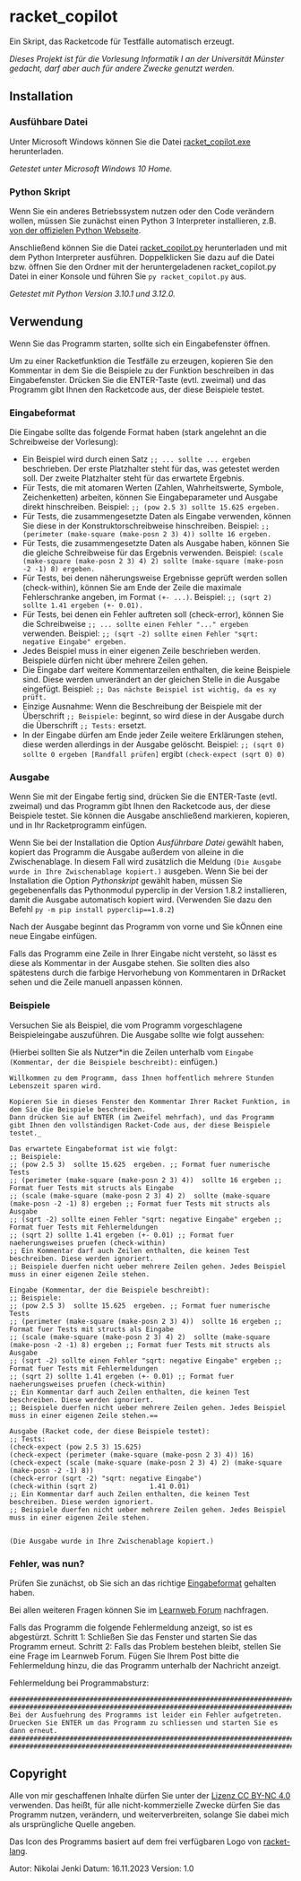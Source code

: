 # racket_copilot
Ein Skript, das Racketcode für Testfälle automatisch erzeugt.

_Dieses Projekt ist für die Vorlesung Informatik I an der Universität Münster gedacht, darf aber auch für andere Zwecke genutzt werden._

## Installation
### Ausfühbare Datei
Unter Microsoft Windows können Sie die Datei [racket_copilot.exe](racket_copilot.exe) herunterladen.  

_Getestet unter Microsoft Windows 10 Home._

### Python Skript
Wenn Sie ein anderes Betriebssystem nutzen oder den Code verändern wollen, müssen Sie zunächst einen Python 3 Interpreter installieren, z.B. [von der offizielen Python Webseite](https://www.python.org/downloads/). 

Anschließend können Sie die Datei [racket_copilot.py](racket_copilot.py) herunterladen und mit dem Python Interpreter ausführen. Doppelklicken Sie dazu auf die Datei bzw. öffnen Sie den Ordner mit der heruntergeladenen racket_copilot.py Datei in einer Konsole und führen Sie `py racket_copilot.py` aus.  

_Getestet mit Python Version 3.10.1 und 3.12.0._ 

## Verwendung
Wenn Sie das Programm starten, sollte sich ein Eingabefenster öffnen.  

Um zu einer Racketfunktion die Testfälle zu erzeugen, kopieren Sie den Kommentar in dem Sie die Beispiele zu der Funktion beschreiben in das Eingabefenster. Drücken Sie die ENTER-Taste (evtl. zweimal) und das Programm gibt Ihnen den Racketcode aus, der diese Beispiele testet.

### Eingabeformat
Die Eingabe sollte das folgende Format haben (stark angelehnt an die Schreibweise der Vorlesung):

- Ein Beispiel wird durch einen Satz `;; ... sollte ... ergeben` beschrieben. Der erste Platzhalter steht für das, was getestet werden soll. Der zweite Platzhalter steht für das erwartete Ergebnis.
- Für Tests, die mit atomaren Werten (Zahlen, Wahrheitswerte, Symbole, Zeichenketten) arbeiten, können Sie Eingabeparameter und Ausgabe direkt hinschreiben. Beispiel: `;; (pow 2.5 3) sollte 15.625 ergeben.`
- Für Tests, die zusammengesetzte Daten als Eingabe verwenden, können Sie diese in der Konstruktorschreibweise hinschreiben. Beispiel: `;; (perimeter (make-square (make-posn 2 3) 4)) sollte 16 ergeben.`
- Für Tests, die zusammengesetzte Daten als Ausgabe haben, können Sie die gleiche Schreibweise für das Ergebnis verwenden. Beispiel: `(scale (make-square (make-posn 2 3) 4) 2) sollte (make-square (make-posn -2 -1) 8) ergeben.`
- Für Tests, bei denen näherungsweise Ergebnisse geprüft werden sollen (check-within), können Sie am Ende der Zeile die maximale Fehlerschranke angeben, im Format `(+- ...)`. Beispiel: `;; (sqrt 2) sollte 1.41 ergeben (+- 0.01).`
- Für Tests, bei denen ein Fehler auftreten soll (check-error), können Sie die Schreibweise `;; ... sollte einen Fehler "..." ergeben` verwenden. Beispiel: `;; (sqrt -2) sollte einen Fehler "sqrt: negative Eingabe" ergeben.`
- Jedes Beispiel muss in einer eigenen Zeile beschrieben werden. Beispiele dürfen nicht über mehrere Zeilen gehen.
- Die Eingabe darf weitere Kommentarzeilen enthalten, die keine Beispiele sind. Diese werden unverändert an der gleichen Stelle in die Ausgabe eingefügt. Beispiel: `;; Das nächste Beispiel ist wichtig, da es xy prüft.`
- Einzige Ausnahme: Wenn die Beschreibung der Beispiele mit der Überschrift `;; Beispiele:` beginnt, so wird diese in der Ausgabe durch die Überschrift `;; Tests:` ersetzt.
- In der Eingabe dürfen am Ende jeder Zeile weitere Erklärungen stehen, diese werden allerdings in der Ausgabe gelöscht. Beispiel: `;; (sqrt 0) sollte 0 ergeben [Randfall prüfen]` ergibt `(check-expect (sqrt 0) 0)` 


### Ausgabe
Wenn Sie mit der Eingabe fertig sind, drücken Sie die ENTER-Taste (evtl. zweimal) und das Programm gibt Ihnen den Racketcode aus, der diese Beispiele testet. Sie können die Ausgabe anschließend markieren, kopieren, und in Ihr Racketprogramm einfügen.

Wenn Sie bei der Installation die Option _Ausführbare Datei_ gewählt haben, kopiert das Programm die Ausgabe außerdem von alleine in die Zwischenablage. In diesem Fall wird zusätzlich die Meldung `(Die Ausgabe wurde in Ihre Zwischenablage kopiert.)` ausgeben. Wenn Sie bei der Installation die Option _Pythonskript_ gewählt haben, müssen Sie gegebenenfalls das Pythonmodul pyperclip in der Version 1.8.2 installieren, damit die Ausgabe automatisch kopiert wird. (Verwenden Sie dazu den Befehl `py -m pip install pyperclip==1.8.2`)

Nach der Ausgabe beginnt das Programm von vorne und Sie kÖnnen eine neue Eingabe einfügen.

Falls das Programm eine Zeile in Ihrer Eingabe nicht versteht, so lässt es diese als Kommentar in der Ausgabe stehen. Sie sollten dies also spätestens durch die farbige Hervorhebung von Kommentaren in DrRacket sehen und die Zeile manuell anpassen können.


### Beispiele
Versuchen Sie als Beispiel, die vom Programm vorgeschlagene Beispieleingabe auszuführen. Die Ausgabe sollte wie folgt aussehen: 

(Hierbei sollten Sie als Nutzer*in die Zeilen unterhalb vom `Eingabe (Kommentar, der die Beispiele beschreibt):` einfügen.)
```
Willkommen zu dem Programm, dass Ihnen hoffentlich mehrere Stunden Lebenszeit sparen wird.

Kopieren Sie in dieses Fenster den Kommentar Ihrer Racket Funktion, in dem Sie die Beispiele beschreiben.
Dann drücken Sie auf ENTER (im Zweifel mehrfach), und das Programm gibt Ihnen den vollständigen Racket-Code aus, der diese Beispiele testet._

Das erwartete Eingabeformat ist wie folgt:
;; Beispiele:
;; (pow 2.5 3)  sollte 15.625  ergeben. ;; Format fuer numerische Tests
;; (perimeter (make-square (make-posn 2 3) 4))  sollte 16 ergeben ;; Format fuer Tests mit structs als Eingabe
;; (scale (make-square (make-posn 2 3) 4) 2)  sollte (make-square (make-posn -2 -1) 8) ergeben ;; Format fuer Tests mit structs als Ausgabe
;; (sqrt -2) sollte einen Fehler "sqrt: negative Eingabe" ergeben ;; Format fuer Tests mit Fehlermeldungen
;; (sqrt 2) sollte 1.41 ergeben (+- 0.01) ;; Format fuer naeherungsweises pruefen (check-within)
;; Ein Kommentar darf auch Zeilen enthalten, die keinen Test beschreiben. Diese werden ignoriert.
;; Beispiele duerfen nicht ueber mehrere Zeilen gehen. Jedes Beispiel muss in einer eigenen Zeile stehen.

Eingabe (Kommentar, der die Beispiele beschreibt):
;; Beispiele:
;; (pow 2.5 3)  sollte 15.625  ergeben. ;; Format fuer numerische Tests
;; (perimeter (make-square (make-posn 2 3) 4))  sollte 16 ergeben ;; Format fuer Tests mit structs als Eingabe
;; (scale (make-square (make-posn 2 3) 4) 2)  sollte (make-square (make-posn -2 -1) 8) ergeben ;; Format fuer Tests mit structs als Ausgabe
;; (sqrt -2) sollte einen Fehler "sqrt: negative Eingabe" ergeben ;; Format fuer Tests mit Fehlermeldungen
;; (sqrt 2) sollte 1.41 ergeben (+- 0.01) ;; Format fuer naeherungsweises pruefen (check-within)
;; Ein Kommentar darf auch Zeilen enthalten, die keinen Test beschreiben. Diese werden ignoriert.
;; Beispiele duerfen nicht ueber mehrere Zeilen gehen. Jedes Beispiel muss in einer eigenen Zeile stehen.==

Ausgabe (Racket code, der diese Beispiele testet):
;; Tests:
(check-expect (pow 2.5 3) 15.625)
(check-expect (perimeter (make-square (make-posn 2 3) 4)) 16)
(check-expect (scale (make-square (make-posn 2 3) 4) 2) (make-square (make-posn -2 -1) 8))
(check-error (sqrt -2) "sqrt: negative Eingabe")
(check-within (sqrt 2)             1.41 0.01)
;; Ein Kommentar darf auch Zeilen enthalten, die keinen Test beschreiben. Diese werden ignoriert.
;; Beispiele duerfen nicht ueber mehrere Zeilen gehen. Jedes Beispiel muss in einer eigenen Zeile stehen.


(Die Ausgabe wurde in Ihre Zwischenablage kopiert.)
```

### Fehler, was nun?
Prüfen Sie zunächst, ob Sie sich an das richtige [Eingabeformat](#eingabeformat) gehalten haben. 

Bei allen weiteren Fragen können Sie im [Learnweb Forum](https://sso.uni-muenster.de/LearnWeb/learnweb2/mod/moodleoverflow/discussion.php?d=3275) nachfragen. 

Falls das Programm die folgende Fehlermeldung anzeigt, so ist es abgestürzt. Schritt 1: Schließen Sie das Fenster und starten Sie das Programm erneut. Schritt 2: Falls das Problem bestehen bleibt, stellen Sie eine Frage im Learnweb Forum. Fügen Sie Ihrem Post bitte die Fehlermeldung hinzu, die das Programm unterhalb der Nachricht anzeigt.

Fehlermeldung bei Programmabsturz:
```
################################################################################
################################################################################
Bei der Ausfuehrung des Programms ist leider ein Fehler aufgetreten.
Druecken Sie ENTER um das Programm zu schliessen und starten Sie es dann erneut.
################################################################################
################################################################################
```

## Copyright
Alle von mir geschaffenen Inhalte dürfen Sie unter der [Lizenz CC BY-NC 4.0](https://creativecommons.org/licenses/by-nc/4.0/deed.de) verwenden. Das heißt, für alle nicht-kommerzielle Zwecke dürfen Sie das Programm nutzen, verändern, und weiterverbreiten, solange Sie dabei mich als ursprüngliche Quelle angeben.

Das Icon des Programms basiert auf dem frei verfügbaren Logo von [racket-lang](https://racket-lang.org/).

Autor: Nikolai Jenki
Datum: 16.11.2023
Version: 1.0
